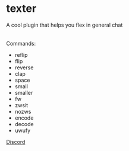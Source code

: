 # texter

A cool plugin that helps you flex in general chat

######

Commands:

- reflip
- flip
- reverse
- clap
- space
- small
- smaller
- fw
- zwsit
- nozws
- encode
- decode
- uwufy

[Discord](https://discord.gg/KkMKCchJb8)
